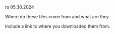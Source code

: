 rs 05.30.2024

Where do these files come from and what are they. 

Include a link to where you downloaded them from.


